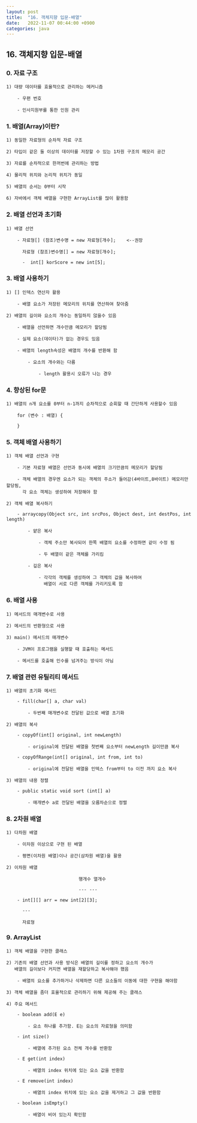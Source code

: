 ```yaml
---
layout: post
title:  "16. 객체지향 입문-배열"
date:   2022-11-07 00:44:00 +0900
categories: java
---
```


## 16. 객체지향 입문-배열

### 0. 자료 구조 

    1) 대량 데이터를 효율적으로 관리하는 메커니즘 

        - 우편 번호 

        - 인사지원부를 통한 인원 관리

### 1. 배열(Array)이란?

    1) 동일한 자료형의 순차적 자료 구조 

    2) 타입이 같은 둘 이상의 데이터를 저장할 수 있는 1차원 구조의 메모리 공간 

    3) 자료를 순차적으로 한꺼번에 관리하는 방법

    4) 물리적 위치와 논리적 위치가 동일 

    5) 배열의 순서는 0부터 시작

    6) 자바에서 객체 배열을 구현한 ArrayList를 많이 활용함

### 2. 배열 선언과 초기화 

    1) 배열 선언

        - 자료형[] (참조)변수명 = new 자료형[개수];    <--권장

          자료형 (참조)변수명[] = new 자료형[개수]; 

          -  int[] korScore = new int[5];

### 3. 배열 사용하기 

    1) [] 인덱스 연산자 활용

        - 배열 요소가 저장된 메모리의 위치를 연산하여 찾아줌

    2) 배열의 길이와 요소의 개수는 동일하지 않을수 있음

        - 배열을 선언하면 개수만큼 메모리가 할당됨

        - 실제 요소(데이타)가 없는 경우도 있음

        - 배열의 length속성은 배열의 개수를 반환해 함

            - 요소의 개수와는 다름

                - length 활용시 오류가 나는 경우     

### 4. 향상된 for문 

    1) 배열의 n개 요소를 0부터 n-1까지 순차적으로 순회할 때 간단하게 사용할수 있음

        for (변수 : 배열) {

        }                 

### 5. 객체 배열 사용하기

    1) 객체 배열 선언과 구현 

        - 기본 자료형 배열은 선언과 동시에 배열의 크기만큼의 메모리가 할당됨

        - 객체 배열의 경우엔 요소가 되는 객체의 주소가 들어감(4바이트,8바이트) 메모리만 할당됨,
          각 요소 객체는 생성하여 저장해야 함

    2) 객체 배열 복사하기 

        - arraycopy(Object src, int srcPos, Object dest, int destPos, int length)

            - 얕은 복사 

                - 객체 주소만 복사되어 한쪽 배열의 요소를 수정하면 같이 수정 됨

                - 두 배열이 같은 객체를 가리킴

            - 깊은 복사 

                - 각각의 객체를 생성하여 그 객체의 값을 복사하여 
                  배열이 서로 다른 객체를 가리키도록 함            

### 6. 배열 사용

    1) 메서드의 매개변수로 사용       

    2) 메서드의 반환형으로 사용

    3) main() 메서드의 매개변수 

        - JVM이 프로그램을 실행할 때 호출하는 메서드 

        - 메서드를 호출해 인수를 넘겨주는 방식이 아님 

### 7. 배열 관련 유틸리티 메서드 

    1) 배열의 초기화 메서드 

        - fill(char[] a, char val)

            - 두번째 매개변수로 전달된 값으로 배열 초기화 

    2) 배열의 복사 

        - copyOf(int[] original, int newLength)

            - original에 전달된 배열을 첫번째 요소부터 newLength 길이만큼 복사  

        - copyOfRange(int[] original, int from, int to)

            - original에 전달된 배열을 인덱스 from부터 to 이전 까지 요소 복사

    3) 배열의 내용 정렬

        - public static void sort (int[] a)

            - 매개변수 a로 전달된 배열을 오름차순으로 정렬 

### 8. 2차원 배열

    1) 다차원 배열 

        - 이차원 이상으로 구현 된 배열

        - 평면(이차원 배열)이나 공간(삼차원 배열)을 활용

    2) 이차원 배열

                               행개수 열개수 

                               --- --- 

        - int[][] arr = new int[2][3];   

          ---

          자료형   

### 9. ArrayList

    1) 객체 배열을 구현한 클래스 

    2) 기존의 배열 선언과 사용 방식은 배열의 길이를 정하고 요소의 개수가 
       배열의 길이보다 커지면 배열을 재할당하고 복사해야 했음

        - 배열의 요소를 추가하거나 삭제하면 다른 요소들의 이동에 대한 구현을 해야함

    3) 객체 배열을 좀더 효율적으로 관리하기 위해 제공해 주는 클래스 

    4) 주요 메서드 

        - boolean add(E e)    

            - 요소 하나를 추가함. E는 요소의 자료형을 의미함

        - int size()            

            - 배열에 추가된 요소 전체 개수를 반환함

        - E	get(int index)   

            - 배열의 index 위치에 있는 요소 값을 반환함 

        - E	remove(int index)

            - 배열의 index 위치에 있는 요소 값을 제거하고 그 값을 반환함 

        - boolean isEmpty()                 

            - 배열이 비어 있는지 확인함 